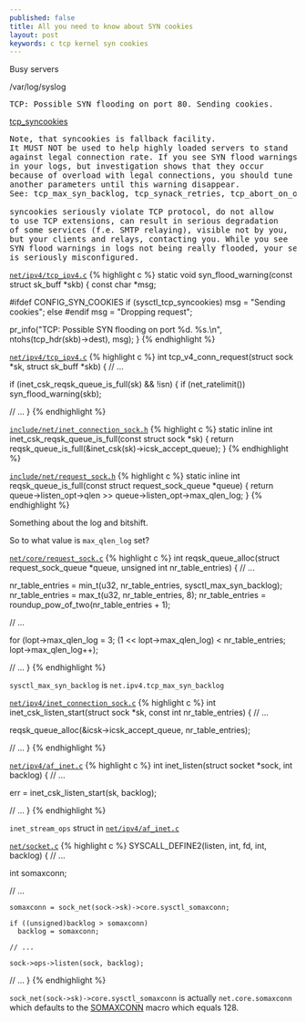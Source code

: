 ```yaml
---
published: false
title: All you need to know about SYN cookies
layout: post
keywords: c tcp kernel syn cookies
---
```


Busy servers

/var/log/syslog

<pre>
TCP: Possible SYN flooding on port 80. Sending cookies.
</pre>

[tcp_syncookies](https://github.com/torvalds/linux/blob/v2.6.38/Documentation/networking/ip-sysctl.txt#L422)

<pre>
Note, that syncookies is fallback facility.
It MUST NOT be used to help highly loaded servers to stand
against legal connection rate. If you see SYN flood warnings
in your logs, but investigation shows that they occur
because of overload with legal connections, you should tune
another parameters until this warning disappear.
See: tcp_max_syn_backlog, tcp_synack_retries, tcp_abort_on_overflow.

syncookies seriously violate TCP protocol, do not allow
to use TCP extensions, can result in serious degradation
of some services (f.e. SMTP relaying), visible not by you,
but your clients and relays, contacting you. While you see
SYN flood warnings in logs not being really flooded, your server
is seriously misconfigured.
</pre>



[`net/ipv4/tcp_ipv4.c`](https://github.com/torvalds/linux/blob/v2.6.38/net/ipv4/tcp_ipv4.c#L799)
{% highlight c %}
static void syn_flood_warning(const struct sk_buff *skb)
{
  const char *msg;

#ifdef CONFIG_SYN_COOKIES
  if (sysctl_tcp_syncookies)
    msg = "Sending cookies";
  else
#endif
    msg = "Dropping request";

  pr_info("TCP: Possible SYN flooding on port %d. %s.\n",
        ntohs(tcp_hdr(skb)->dest), msg);
}
{% endhighlight %}

[`net/ipv4/tcp_ipv4.c`](https://github.com/torvalds/linux/blob/v2.6.38/net/ipv4/tcp_ipv4.c#L1213)
{% highlight c %}
int tcp_v4_conn_request(struct sock *sk, struct sk_buff *skb)
{
  // ...

  if (inet_csk_reqsk_queue_is_full(sk) && !isn) {
    if (net_ratelimit())
      syn_flood_warning(skb);

  // ...
}
{% endhighlight %}

[`include/net/inet_connection_sock.h`](https://github.com/torvalds/linux/blob/v2.6.38/include/net/inet_connection_sock.h#L289)
{% highlight c %}
static inline int inet_csk_reqsk_queue_is_full(const struct sock *sk)
{
  return reqsk_queue_is_full(&inet_csk(sk)->icsk_accept_queue);
}
{% endhighlight %}

[`include/net/request_sock.h`](https://github.com/torvalds/linux/blob/v2.6.38/include/net/request_sock.h#L236)
{% highlight c %}
static inline int reqsk_queue_is_full(const struct request_sock_queue *queue)
{
  return queue->listen_opt->qlen >> queue->listen_opt->max_qlen_log;
}
{% endhighlight %}

Something about the log and bitshift.

So to what value is `max_qlen_log` set?

[`net/core/request_sock.c`](https://github.com/torvalds/linux/blob/v2.6.38/net/core/request_sock.c#L38)
{% highlight c %}
int reqsk_queue_alloc(struct request_sock_queue *queue,
                      unsigned int nr_table_entries)
{
  // ...

  nr_table_entries = min_t(u32, nr_table_entries, sysctl_max_syn_backlog);
  nr_table_entries = max_t(u32, nr_table_entries, 8);
  nr_table_entries = roundup_pow_of_two(nr_table_entries + 1);

  // ...

  for (lopt->max_qlen_log = 3;
       (1 << lopt->max_qlen_log) < nr_table_entries;
       lopt->max_qlen_log++);

  // ...
}
{% endhighlight %}

`sysctl_max_syn_backlog` is `net.ipv4.tcp_max_syn_backlog`

[`net/ipv4/inet_connection_sock.c`](https://github.com/torvalds/linux/blob/v2.6.38/net/ipv4/inet_connection_sock.c#L621)
{% highlight c %}
int inet_csk_listen_start(struct sock *sk, const int nr_table_entries)
{
  // ...

  reqsk_queue_alloc(&icsk->icsk_accept_queue, nr_table_entries);

  // ...
}
{% endhighlight %}

[`net/ipv4/af_inet.c`](https://github.com/torvalds/linux/blob/v2.6.38/net/ipv4/af_inet.c#L192)
{% highlight c %}
int inet_listen(struct socket *sock, int backlog)
{
  // ...

  err = inet_csk_listen_start(sk, backlog);

  // ...
}
{% endhighlight %}

`inet_stream_ops` struct in [`net/ipv4/af_inet.c`](https://github.com/torvalds/linux/blob/v2.6.38/net/ipv4/af_inet.c#L907)

[`net/socket.c`](https://github.com/torvalds/linux/blob/v2.6.38/net/socket.c#L1440)
{% highlight c %}
SYSCALL_DEFINE2(listen, int, fd, int, backlog)
{
  // ...

  int somaxconn;

  // ...

    somaxconn = sock_net(sock->sk)->core.sysctl_somaxconn;

    if ((unsigned)backlog > somaxconn)
      backlog = somaxconn;

    // ...

    sock->ops->listen(sock, backlog);

  // ...
}
{% endhighlight %}

`sock_net(sock->sk)->core.sysctl_somaxconn` is actually `net.core.somaxconn` which defaults to the [SOMAXCONN](https://github.com/torvalds/linux/blob/v2.6.38/include/linux/socket.h#L240) macro which equals 128.

